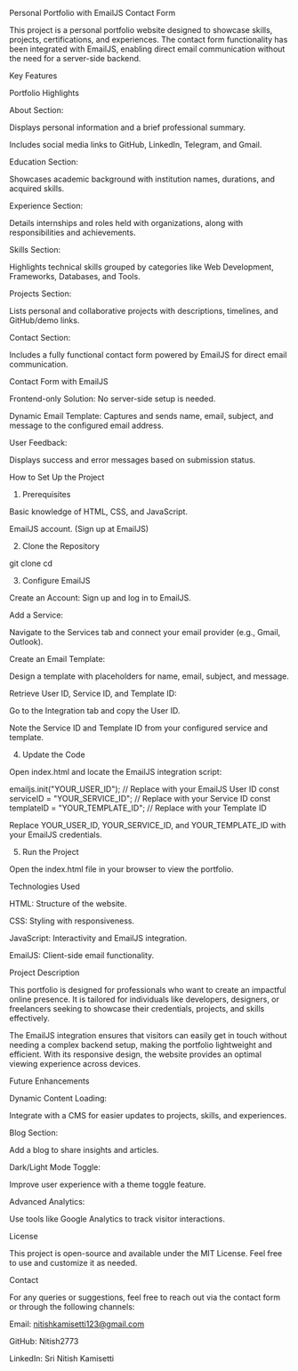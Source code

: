 Personal Portfolio with EmailJS Contact Form

This project is a personal portfolio website designed to showcase skills, projects, certifications, and experiences. The contact form functionality has been integrated with EmailJS, enabling direct email communication without the need for a server-side backend.

Key Features

Portfolio Highlights

About Section:

Displays personal information and a brief professional summary.

Includes social media links to GitHub, LinkedIn, Telegram, and Gmail.

Education Section:

Showcases academic background with institution names, durations, and acquired skills.

Experience Section:

Details internships and roles held with organizations, along with responsibilities and achievements.

Skills Section:

Highlights technical skills grouped by categories like Web Development, Frameworks, Databases, and Tools.

Projects Section:

Lists personal and collaborative projects with descriptions, timelines, and GitHub/demo links.

Contact Section:

Includes a fully functional contact form powered by EmailJS for direct email communication.

Contact Form with EmailJS

Frontend-only Solution: No server-side setup is needed.

Dynamic Email Template: Captures and sends name, email, subject, and message to the configured email address.

User Feedback:

Displays success and error messages based on submission status.

How to Set Up the Project

1. Prerequisites

Basic knowledge of HTML, CSS, and JavaScript.

EmailJS account. (Sign up at EmailJS)

2. Clone the Repository

git clone <repository-url>
cd <repository-folder>

3. Configure EmailJS

Create an Account: Sign up and log in to EmailJS.

Add a Service:

Navigate to the Services tab and connect your email provider (e.g., Gmail, Outlook).

Create an Email Template:

Design a template with placeholders for name, email, subject, and message.

Retrieve User ID, Service ID, and Template ID:

Go to the Integration tab and copy the User ID.

Note the Service ID and Template ID from your configured service and template.

4. Update the Code

Open index.html and locate the EmailJS integration script:

emailjs.init("YOUR_USER_ID"); // Replace with your EmailJS User ID
const serviceID = "YOUR_SERVICE_ID"; // Replace with your Service ID
const templateID = "YOUR_TEMPLATE_ID"; // Replace with your Template ID

Replace YOUR_USER_ID, YOUR_SERVICE_ID, and YOUR_TEMPLATE_ID with your EmailJS credentials.

5. Run the Project

Open the index.html file in your browser to view the portfolio.

Technologies Used

HTML: Structure of the website.

CSS: Styling with responsiveness.

JavaScript: Interactivity and EmailJS integration.

EmailJS: Client-side email functionality.

Project Description

This portfolio is designed for professionals who want to create an impactful online presence. It is tailored for individuals like developers, designers, or freelancers seeking to showcase their credentials, projects, and skills effectively.

The EmailJS integration ensures that visitors can easily get in touch without needing a complex backend setup, making the portfolio lightweight and efficient. With its responsive design, the website provides an optimal viewing experience across devices.

Future Enhancements

Dynamic Content Loading:

Integrate with a CMS for easier updates to projects, skills, and experiences.

Blog Section:

Add a blog to share insights and articles.

Dark/Light Mode Toggle:

Improve user experience with a theme toggle feature.

Advanced Analytics:

Use tools like Google Analytics to track visitor interactions.

License

This project is open-source and available under the MIT License. Feel free to use and customize it as needed.

Contact

For any queries or suggestions, feel free to reach out via the contact form or through the following channels:

Email: nitishkamisetti123@gmail.com

GitHub: Nitish2773

LinkedIn: Sri Nitish Kamisetti



